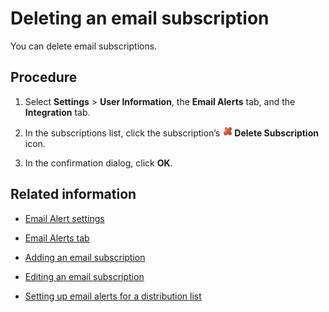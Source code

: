 # Deleting an email subscription

<head>
  <meta name="guidename" content="Platform"/>
  <meta name="context" content="GUID-d4faaf77-c76f-43b4-91ae-6505b37ef12a"/>
</head>

You can delete email subscriptions.

## Procedure

1. Select **Settings** \> **User Information**, the **Email Alerts** tab, and the **Integration** tab.

2. In the subscriptions list, click the subscription’s **![X or Delete Subscription icon](./Images/main-ic-x-red-stylized-16_5cfc1d0e-0ef7-44cc-bacf-4b4116afca79.jpg) Delete Subscription** icon.

3. In the confirmation dialog, click **OK**.

## Related information

- [Email Alert settings](c-atm-_Email_alert_management_88a27564-0062-4cd8-9dfb-2226b122b1da.md)

- [Email Alerts tab](r-atm-Email_Alerts_tab_44b1ad6f-32db-46d9-82d4-25bb76765b0c.md)

- [Adding an email subscription](t-atm-Adding_an_email_subscription_7eb61f01-4a5a-4523-9134-776686fbd32e.md)

- [Editing an email subscription](t-atm-Editing_an_email_subscription_72fbaecd-f749-4774-8eb5-ffc9b5f7b171.md)

- [Setting up email alerts for a distribution list](t-atm-Setting_up_email_alerts_for_a_distribution_list_a43b3bd7-2928-40ec-9a33-26020a44e0cc.md)